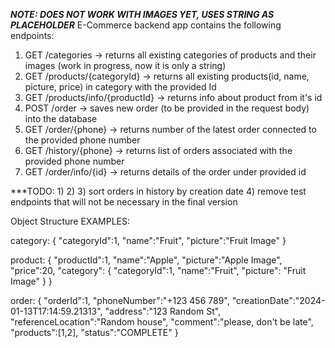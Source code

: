 ***NOTE: DOES NOT WORK WITH IMAGES YET, USES STRING AS PLACEHOLDER***
E-Commerce backend app contains the following endpoints:
1) GET /categories -> returns all existing categories of products and their images (work in progress, now it is only a string)
2) GET /products/{categoryId} -> returns all existing products(id, name, picture, price) in category with the provided Id
3) GET /products/info/{productId} -> returns info about product from it's id
4) POST /order -> saves new order (to be provided in the request body) into the database
5) GET /order/{phone} -> returns number of the latest order connected to the provided phone number
6) GET /history/{phone} -> returns list of orders associated with the provided phone number
7) GET /order/info/{id} -> returns details of the order under provided id


***TODO:
1) 
2) 
3) sort orders in history by creation date
4) remove test endpoints that will not be necessary in the final version

Object Structure EXAMPLES:

category:
  {
    "categoryId":1,
    "name":"Fruit",
    "picture":"Fruit Image"
  }

product:
  {
    "productId":1,
    "name":"Apple",
    "picture":"Apple Image",
    "price":20,
    "category":
    {
      "categoryId":1,
      "name":"Fruit",
      "picture":
      "Fruit Image"
    }
  }

order:
{
  "orderId":1,
  "phoneNumber":"+123 456 789",
  "creationDate":"2024-01-13T17:14:59.21313",
  "address":"123 Random St",
  "referenceLocation":"Random house",
  "comment":"please, don't be late",
  "products":[1,2],
  "status":"COMPLETE"
}




